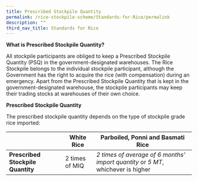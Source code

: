 ```yaml
---
title: Prescribed Stockpile Quantity
permalink: /rice-stockpile-scheme/Standards-for-Rice/permalink
description: ""
third_nav_title: Standards for Rice
---
```

**What is Prescribed Stockpile Quantity?**
   

All stockpile participants are obliged to keep a Prescribed Stockpile Quantity (PSQ) in the government-designated warehouses. The Rice Stockpile belongs to the individual stockpile participant, although the Government has the right to acquire the rice (with compensation) during an emergency. Apart from the Prescribed Stockpile Quantity that is kept in the government-designated warehouse, the stockpile participants may keep their trading stocks at warehouses of their own choice.

**Prescribed Stockpile Quantity**

The prescribed stockpile quantity depends on the type of stockpile grade rice imported:

|  | White Rice | Parboiled, Ponni and Basmati Rice |
| -------- | -------- | -------- |
| **Prescribed Stockpile Quantity** | 2 times of MIQ  | *2 times of average of 6 months' import quantity* or *5 MT*, whichever is higher |